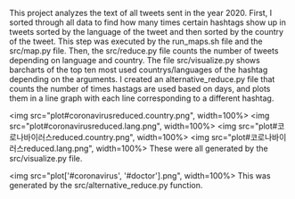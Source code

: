 This project analyzes the text of all tweets sent in the year 2020.
First, I sorted through all data to find how many times certain hashtags show up in tweets sorted by the language of the tweet and then sorted by the country of the tweet.
This step was executed by the run\_maps.sh file and the src/map.py file.
Then, the src/reduce.py file counts the number of tweets depending on language and country. 
The file src/visualize.py shows barcharts of the top ten most used countrys/languages of the hashtag depending on the arguments.
I created an alternative\_reduce.py file that counts the number of times hastags are used based on days, and plots them in a line graph with each line corresponding to a different hashtag.

<img src="plot#coronavirusreduced.country.png", width=100%>
<img src="plot#coronavirusreduced.lang.png", width=100%>
<img src="plot#코로나바이러스reduced.country.png", width=100%>
<img src="plot#코로나바이러스reduced.lang.png", width=100%>
These were all generated by the src/visualize.py file.

<img src="plot['#coronavirus', '#doctor'].png", width=100%>
This was generated by the src/alternative\_reduce.py function.
